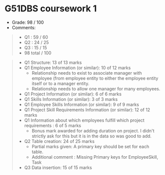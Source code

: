 # G51DBS coursework 1
* Grade: 98 / 100
* Comments:
>- Q1 : 59 / 60
>- Q2 : 24 / 25
>- Q3 : 15 / 15
>- 98 total / 100

>- Q1 Structure: 13 of 13 marks
>- Q1 Employee Information (or similar): 10 of 12 marks
>    * Relationship needs to exist to associate manager with employee (from employee entity to either the employee entity itself or to a manager entity.
>    * Relationship needs to allow one manager for many employees.
>- Q1 Project Information (or similar): 6 of 6 marks
>- Q1 Skills Information (or similar): 3 of 3 marks
>- Q1 Employee Skills Information (or similar): 9 of 9 marks
>- Q1 Project Skill Requirements Information (or similar): 12 of 12 marks
>- Q1 Information about which employees fulfill which project requirements : 6 of 5 marks
>    * Bonus mark awarded for adding duration on project. I didn't strictly ask for this but it is in the data so was good to add.
>- Q2 Table creation: 24 of 25 marks
>    * Partial marks given: A primary key should be set for each table.
>    * Additional comment : Missing Primary keys for EmployeeSkill, Task
>- Q3 Data insertion: 15 of 15 marks
